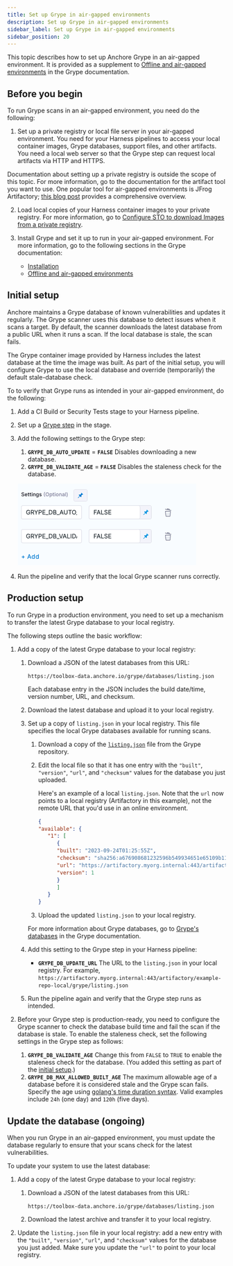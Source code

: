 ```yaml
---
title: Set up Grype in air-gapped environments
description: Set up Grype in air-gapped environments
sidebar_label: Set up Grype in air-gapped environments
sidebar_position: 20
---
```


This topic describes how to set up Anchore Grype in an air-gapped environment. It is provided as a supplement to [Offline and air-gapped environments](https://github.com/anchore/grype#offline-and-air-gapped-environments) in the Grype documentation. 

## Before you begin

To run Grype scans in an air-gapped environment, you need do the following:

1. Set up a private registry or local file server in your air-gapped environment. You need for your Harness pipelines to access your local container images, Grype databases, support files, and other artifacts. You need a local web server so that the Grype step can request local artifacts via HTTP and HTTPS.

  Documentation about setting up a private registry is outside the scope of this topic. For more information, go to the documentation for the artifact tool you want to use. One popular tool for air-gapped environments is JFrog Artifactory; [this blog post](https://jfrog.com/blog/using-artifactory-with-an-air-gap/) provides a comprehensive overview. 

  <!-- TBD any other external tools we want to mention? I googled around for information about the other artifact repositories we support, or at least have connectors for...Bamboo, Azure Artifacts, Nexus, etc....I didn't find a lot of info about running these tools in air-gapped environments  -->

2. Load local copies of your Harness container images to your private registry. For more information, go to [Configure STO to download Images from a private registry](/docs/security-testing-orchestration/use-sto/set-up-sto-pipelines/download-images-from-private-registry).

3. Install Grype and set it up to run in your air-gapped environment. For more information, go to the following sections in the Grype documentation: 
   - [Installation](https://github.com/anchore/grype#installation)
   - [Offline and air-gapped environments](https://github.com/anchore/grype#offline-and-air-gapped-environments) 

## Initial setup

Anchore maintains a Grype database of known vulnerabilities and updates it regularly. The Grype scanner uses this database to detect issues when it scans a target. By default, the scanner downloads the latest database from a public URL when it runs a scan. If the local database is stale, the scan fails.  

The Grype container image provided by Harness includes the latest database at the time the image was built. As part of the initial setup, you will configure Grype to use the local database and override (temporarily) the default stale-database check.

To to verify that Grype runs as intended in your air-gapped environment, do the following:

1. Add a CI Build or Security Tests stage to your Harness pipeline.

2. Set up a [Grype step](/docs/security-testing-orchestration/sto-techref-category/grype/grype-scanner-reference) in the stage. 

3. Add the following settings to the Grype step:

   1. **`GRYPE_DB_AUTO_UPDATE`** = **`FALSE`** Disables downloading a new database.
   2. **`GRYPE_DB_VALIDATE_AGE`** = **`FALSE`** Disables the staleness check for the database.

   ![](../static/grype-airgap-workflow-00.png)

4. Run the pipeline and verify that the local Grype scanner runs correctly.

## Production setup

To run Grype in a production environment, you need to set up a mechanism to transfer the latest Grype  database to your local registry. 

The following steps outline the basic workflow: 
   
1. Add a copy of the latest Grype database to your local registry: 
      1. Download a JSON of the latest databases from this URL:

         ```http
         https://toolbox-data.anchore.io/grype/databases/listing.json
         ```  

         Each database entry in the JSON includes the build date/time, version number, URL, and checksum. 

      2. Download the latest database and upload it to your local registry.    
   
   2. Set up a copy of `listing.json` in your local registry. This file specifies the local Grype databases available for running scans.
      1. Download a copy of the [`listing.json`](https://github.com/anchore/grype/blob/main/grype/db/test-fixtures/listing.json) file from the Grype repository.  
      2. Edit the local file so that it has one entry with the `"built"`, `"version"`, `"url"`, and `"checksum"` values for the database you just uploaded. 

         Here's an example of a local `listing.json`. Note that the `url` now points to a local registry (Artifactory in this example), not the remote URL that you'd use in an online environment. 

         ```json
         {
         "available": {
            "1": [
               {
               "built": "2023-09-24T01:25:55Z",
               "checksum": "sha256:a676908681232596b549934651e65109b11dce1c6a86c034a32110653fd95e71",
               "url": "https://artifactory.myorg.internal:443/artifactory/example-repo-local/grype/vulnerability-db_v1_2023-09-24T01:25:55Z_c1e349e7e8023eb909f4.tar.gz",
               "version": 1
               }
               ]
            }
         }
         ```

      3. Upload the updated `listing.json` to your local registry. 

      For more information about Grype databases, go to [Grype's databases](https://github.com/anchore/grype#grypes-database) in the Grype documentation.
   
   3. Add this setting to the Grype step in your Harness pipeline: 

      - **`GRYPE_DB_UPDATE_URL`** The URL to the `listing.json` in your local registry. For example, `https://artifactory.myorg.internal:443/artifactory/example-repo-local/grype/listing.json`

   4. Run the pipeline again and verify that the Grype step runs as intended.     

2. Before your Grype step is production-ready, you need to configure the Grype scanner to check the database build time and fail the scan if the database is stale. To enable the staleness check, set the following settings in the Grype step as follows:

   1. **`GRYPE_DB_VALIDATE_AGE`** Change this from `FALSE` to `TRUE` to enable the staleness check for the database. (You added this setting as part of the [initial setup](#initial-setup).)
   2. **`GRYPE_DB_MAX_ALLOWED_BUILT_AGE`** The maximum allowable age of a database before it is considered stale and the Grype scan fails. Specify the age using [golang's time duration syntax](https://pkg.go.dev/time#ParseDuration). Valid examples include `24h` (one day) and `120h` (five days). 

<!-- 
TBD 1 When you run a scan with this setup, does Grype use the most recent database specified in `listing.json`?
TBD 2 Any specific guidance for a good max-allowed time? It looks like Grype updates their databases more-or-less daily.
-->

## Update the database (ongoing)

When you run Grype in an air-gapped environment, you must update the database regularly to ensure that your scans check for the latest vulnerabilities. 

To update your system to use the latest database:

   1. Add a copy of the latest Grype database to your local registry: 
      1. Download a JSON of the latest databases from this URL:

         ```http
         https://toolbox-data.anchore.io/grype/databases/listing.json
         ```  

      2. Download the latest archive and transfer it to your local registry.
   2. Update the `listing.json` file in your local registry: add a new entry with the `"built"`, `"version"`, `"url"`, and `"checksum"` values for the database you just added. 
      Make sure you update the `"url"` to point to your local registry. 
 
